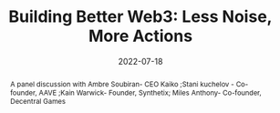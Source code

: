 ---
title: "Building Better Web3: Less Noise, More Actions"

event: Connect, Paris
event_url: 

location: "Polygon Connect at ETHCC Paris"
<!-- address:
  street: 415 Main St
  city: Cambridge
  region: MA
  postcode: '02142'
  country: United States -->

summary: A panel discussion with Ambre Soubiran- CEO Kaiko ;Stani kuchelov - Co-founder, AAVE ;Kain Warwick- Founder, Synthetix; Miles Anthony- Co-founder, Decentral Games 

abstract: A panel discussion with Ambre Soubiran- CEO Kaiko ;Stani kuchelov - Co-founder, AAVE ;Kain Warwick- Founder, Synthetix; Miles Anthony- Co-founder, Decentral Games 

# Talk start and end times.
#   End time can optionally be hidden by prefixing the line with `#`.
date: "2022-07-18"
#date_end: "2030-06-01T15:00:00Z"
all_day: false

# Schedule page publish date (NOT talk date).
publishDate: "2017-01-01T00:00:00Z"

authors: []
tags: []

# Is this a featured talk? (true/false)
featured: true

image:
  caption: ''
  focal_point: Right

links:
url_code: ""
url_pdf: ""
url_slides: ""
url_video: ""
url_embed: ""

# Markdown Slides (optional).
#   Associate this talk with Markdown slides.
#   Simply enter your slide deck's filename without extension.
#   E.g. `slides = "example-slides"` references `content/slides/example-slides.md`.
#   Otherwise, set `slides = ""`.
# slides: example

# Projects (optional).
#   Associate this post with one or more of your projects.
#   Simply enter your project's folder or file name without extension.
#   E.g. `projects = ["internal-project"]` references `content/project/deep-learning/index.md`.
#   Otherwise, set `projects = []`.
#projects:
#- internal-project
---
